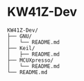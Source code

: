 # KW41Z-Dev

```
KW41Z-Dev/
├── GNU/
│   └── README.md
├── Keil/
│   ├── README.md
├── MCUXpresso/
│   └── README.md
└── README.md
```
